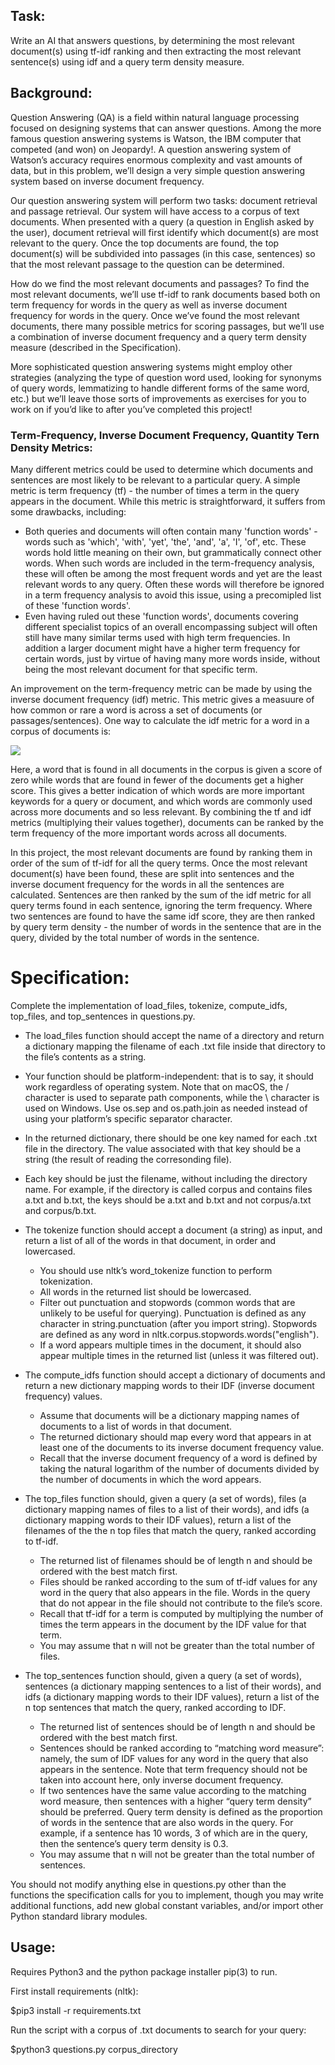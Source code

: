 ## Task:

Write an AI that answers questions, by determining the most relevant document(s) using tf-idf ranking and then extracting the most relevant sentence(s) using idf and a query term density measure.


## Background:

Question Answering (QA) is a field within natural language processing focused on designing systems that can answer questions. Among the more famous question answering systems is Watson, the IBM computer that competed (and won) on Jeopardy!. A question answering system of Watson’s accuracy requires enormous complexity and vast amounts of data, but in this problem, we’ll design a very simple question answering system based on inverse document frequency.

Our question answering system will perform two tasks: document retrieval and passage retrieval. Our system will have access to a corpus of text documents. When presented with a query (a question in English asked by the user), document retrieval will first identify which document(s) are most relevant to the query. Once the top documents are found, the top document(s) will be subdivided into passages (in this case, sentences) so that the most relevant passage to the question can be determined.

How do we find the most relevant documents and passages? To find the most relevant documents, we’ll use tf-idf to rank documents based both on term frequency for words in the query as well as inverse document frequency for words in the query. Once we’ve found the most relevant documents, there many possible metrics for scoring passages, but we’ll use a combination of inverse document frequency and a query term density measure (described in the Specification).

More sophisticated question answering systems might employ other strategies (analyzing the type of question word used, looking for synonyms of query words, lemmatizing to handle different forms of the same word, etc.) but we’ll leave those sorts of improvements as exercises for you to work on if you’d like to after you’ve completed this project!


### Term-Frequency, Inverse Document Frequency, Quantity Tern Density Metrics:

Many different metrics could be used to determine which documents and sentences are most likely to be relevant to a particular query. A simple metric is term frequency (tf) - the number of times a term in the query appears in the document. While this metric is straightforward, it suffers from some drawbacks, including:

  * Both queries and documents will often contain many 'function words' - words such as 'which', 'with', 'yet', 'the', 'and', 'a', 'I', 'of', etc. These words hold little meaning on their own, but grammatically connect other words. When such words are included in the term-frequency analysis, these will often be among the most frequent words and yet are the least relevant words to any query. Often these words will therefore be ignored in a term frequency analysis to avoid this issue, using a precomipled list of these 'function words'.
  * Even having ruled out these 'function words', documents covering different specialist topics of an overall encompassing subject will often still have many similar terms used with high term frequencies. In addition a larger document might have a higher term frequency for certain words, just by virtue of having many more words inside, without being the most relevant document for that specific term.

An improvement on the term-frequency metric can be made by using the inverse document frequency (idf) metric. This metric gives a measuure of how common or rare a word is across a set of documents (or passages/sentences). One way to calculate the idf metric for a word in a corpus of documents is:

<img src="https://render.githubusercontent.com/render/math?math=idf(word) = \ln \frac{Number \hspace{0.1cm} of \hspace{0.1cm} Docs \hspace{0.1cm} in \hspace{0.1cm} Corpus}{Number \hspace{0.1cm} of \hspace{0.1cm} Docs \hspace{0.1cm} Containing \hspace{0.1cm} Word}">

Here, a word that is found in all documents in the corpus is given a score of zero while words that are found in fewer of the documents get a higher score. This gives a better indication of which words are more important keywords for a query or document, and which words are commonly used across more documents and so less relevant. By combining the tf and idf metrics (multiplying their values together), documents can be ranked by the term frequency of the more important words across all documents.

In this project, the most relevant documents are found by ranking them in order of the sum of tf-idf for all the query terms. Once the most relevant document(s) have been found, these are split into sentences and the inverse document frequency for the words in all the sentences are calculated. Sentences are then ranked by the sum of the idf metric for all query terms found in each sentence, ignoring the term frequency. Where two sentences are found to have the same idf score, they are then ranked by query term density - the number of words in the sentence that are in the query, divided by the total number of words in the sentence.


# Specification:

Complete the implementation of load_files, tokenize, compute_idfs, top_files, and top_sentences in questions.py.

*  The load_files function should accept the name of a directory and return a dictionary mapping the filename of each .txt file inside that directory to the file’s contents as a string.
  * Your function should be platform-independent: that is to say, it should work regardless of operating system. Note that on macOS, the / character is used to separate path components, while the \ character is used on Windows. Use os.sep and os.path.join as needed instead of using your platform’s specific separator character.
  * In the returned dictionary, there should be one key named for each .txt file in the directory. The value associated with that key should be a string (the result of reading the corresonding file).
  * Each key should be just the filename, without including the directory name. For example, if the directory is called corpus and contains files a.txt and b.txt, the keys should be a.txt and b.txt and not corpus/a.txt and corpus/b.txt.

* The tokenize function should accept a document (a string) as input, and return a list of all of the words in that document, in order and lowercased.
  * You should use nltk’s word_tokenize function to perform tokenization.
  * All words in the returned list should be lowercased.
  * Filter out punctuation and stopwords (common words that are unlikely to be useful for querying). Punctuation is defined as any character in string.punctuation (after you import string). Stopwords are defined as any word in nltk.corpus.stopwords.words("english").
  * If a word appears multiple times in the document, it should also appear multiple times in the returned list (unless it was filtered out).

* The compute_idfs function should accept a dictionary of documents and return a new dictionary mapping words to their IDF (inverse document frequency) values.
  * Assume that documents will be a dictionary mapping names of documents to a list of words in that document.
  * The returned dictionary should map every word that appears in at least one of the documents to its inverse document frequency value.
  * Recall that the inverse document frequency of a word is defined by taking the natural logarithm of the number of documents divided by the number of documents in which the word appears.

* The top_files function should, given a query (a set of words), files (a dictionary mapping names of files to a list of their words), and idfs (a dictionary mapping words to their IDF values), return a list of the filenames of the the n top files that match the query, ranked according to tf-idf.
  * The returned list of filenames should be of length n and should be ordered with the best match first.
  * Files should be ranked according to the sum of tf-idf values for any word in the query that also appears in the file. Words in the query that do not appear in the file should not contribute to the file’s score.
  * Recall that tf-idf for a term is computed by multiplying the number of times the term appears in the document by the IDF value for that term.
  * You may assume that n will not be greater than the total number of files.

* The top_sentences function should, given a query (a set of words), sentences (a dictionary mapping sentences to a list of their words), and idfs (a dictionary mapping words to their IDF values), return a list of the n top sentences that match the query, ranked according to IDF.
  * The returned list of sentences should be of length n and should be ordered with the best match first.
  * Sentences should be ranked according to “matching word measure”: namely, the sum of IDF values for any word in the query that also appears in the sentence. Note that term frequency should not be taken into account here, only inverse document frequency.
  * If two sentences have the same value according to the matching word measure, then sentences with a higher “query term density” should be preferred. Query term density is defined as the proportion of words in the sentence that are also words in the query. For example, if a sentence has 10 words, 3 of which are in the query, then the sentence’s query term density is 0.3.
  * You may assume that n will not be greater than the total number of sentences.

You should not modify anything else in questions.py other than the functions the specification calls for you to implement, though you may write additional functions, add new global constant variables, and/or import other Python standard library modules.


## Usage:

Requires Python3 and the python package installer pip(3) to run.

First install requirements (nltk):

$pip3 install -r requirements.txt

Run the script with a corpus of .txt documents to search for your query:

$python3 questions.py corpus_directory
